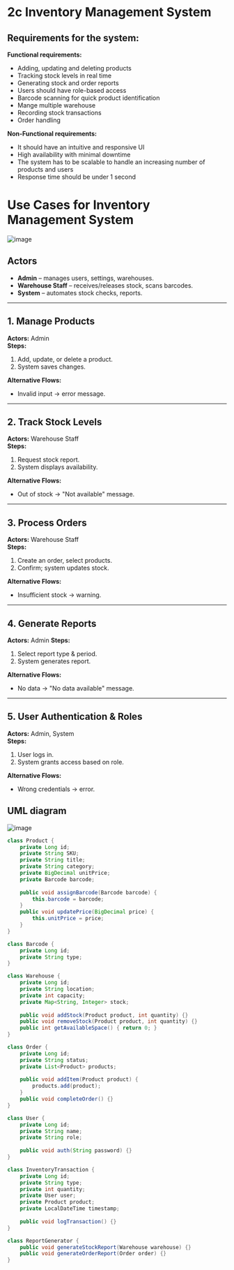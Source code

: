 # 2c Inventory Management System
## Requirements for the system: 

**Functional requirements:**
-	Adding, updating and deleting products
-	Tracking stock levels in real time
-	Generating stock and order reports
-	Users should have role-based access
-	Barcode scanning for quick product identification  
-	Mange multiple warehouse
-	Recording stock transactions
-	Order handling

**Non-Functional requirements:**
-	It should have an intuitive and responsive UI
-	High availability with minimal downtime
-	The system has to be scalable to handle an increasing number of products and users
-	Response time should be under 1 second
# **Use Cases for Inventory Management System**
![image](https://github.com/user-attachments/assets/2efdd081-bf68-4cf7-b112-b9b40c5f0737)
## **Actors**
- **Admin** – manages users, settings, warehouses.
- **Warehouse Staff** – receives/releases stock, scans barcodes.
- **System** – automates stock checks, reports.

---

## **1. Manage Products**
**Actors:** Admin  
**Steps:**  
1. Add, update, or delete a product.  
2. System saves changes.  

**Alternative Flows:**  
- Invalid input → error message.  

---

## **2. Track Stock Levels**
**Actors:**  Warehouse Staff  
**Steps:**  
1. Request stock report.  
2. System displays availability.  

**Alternative Flows:**  
- Out of stock → "Not available" message.  

---

## **3. Process Orders**
**Actors:** Warehouse Staff  
**Steps:**  
1. Create an order, select products.  
2. Confirm; system updates stock.  

**Alternative Flows:**  
- Insufficient stock → warning.  

---

## **4. Generate Reports**
**Actors:** Admin 
**Steps:**  
1. Select report type & period.  
2. System generates report.  

**Alternative Flows:**  
- No data → "No data available" message.  

---

## **5. User Authentication & Roles**
**Actors:** Admin, System  
**Steps:**  
1. User logs in.  
2. System grants access based on role.  

**Alternative Flows:**  
- Wrong credentials → error.  

## UML diagram 
![image](https://github.com/user-attachments/assets/a93116f4-21e9-43b4-b984-3c583bee3447)
```java
class Product {
    private Long id;
    private String SKU;
    private String title;
    private String category;
    private BigDecimal unitPrice;
    private Barcode barcode;
    
    public void assignBarcode(Barcode barcode) {
        this.barcode = barcode;
    }
    public void updatePrice(BigDecimal price) {
        this.unitPrice = price;
    }
}

class Barcode {
    private Long id;
    private String type;
}

class Warehouse {
    private Long id;
    private String location;
    private int capacity;
    private Map<String, Integer> stock;
    
    public void addStock(Product product, int quantity) {}
    public void removeStock(Product product, int quantity) {}
    public int getAvailableSpace() { return 0; }
}

class Order {
    private Long id;
    private String status;
    private List<Product> products;
    
    public void addItem(Product product) {
        products.add(product);
    }
    public void completeOrder() {}
}

class User {
    private Long id;
    private String name;
    private String role;
    
    public void auth(String password) {}
}

class InventoryTransaction {
    private Long id;
    private String type;
    private int quantity;
    private User user;
    private Product product;
    private LocalDateTime timestamp;
    
    public void logTransaction() {}
}

class ReportGenerator {
    public void generateStockReport(Warehouse warehouse) {}
    public void generateOrderReport(Order order) {}
}
```
